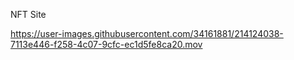 NFT Site

https://user-images.githubusercontent.com/34161881/214124038-7113e446-f258-4c07-9cfc-ec1d5fe8ca20.mov

